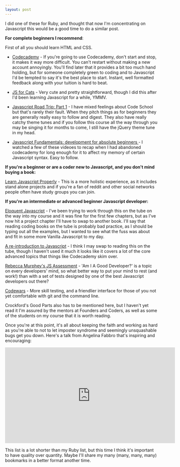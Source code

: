 ```yaml
---
layout: post
---
```


I did one of these for Ruby, and thought that now I'm concentrating on Javascript this would be a good time to do a similar post.

**For complete beginners I recommend**:

First of all you should learn HTML and CSS.

- [Codecademy](http://www.codecademy.com/en/tracks/javascript) - If you're going to use Codecademy, don't start and stop, it makes it way more difficult. You can't restart without making a new account annoyingly. You'll find later that it provides a bit too much hand holding, but for someone completely green to coding and to Javascript I'd be tempted to say it's the best place to start. Instant, well formatted feedback along with your tuition is hard to beat.

- [JS for Cats](http://jsforcats.com/) - Very cute and pretty straightforward, though I did this after I'd been learning Javascript for a while, YMMV.

- [Javascript Road Trip: Part 1](https://www.codeschool.com/courses/javascript-road-trip-part-1) - I have mixed feelings about Code School but that's rarely their fault. When they pitch things as for beginners they are generally really easy to follow and digest. They also have really catchy theme tunes and if you follow this course all the way through you may be singing it for months to come, I still have the jQuery theme tune in my head.

- [Javascript Fundamentals: development for absolute beginners ](http://channel9.msdn.com/Series/JavaScript-Fundamentals-Development-for-Absolute-Beginners) - I watched a few of these videoes to recap when I had abandoned codecademy for long enough for it to affect my memory of certain Javascript syntax. Easy to follow.

**If you're a beginner or are a coder new to Javascript, and you don't mind buying a book:**

[Learn Javascript Properly](http://javascriptissexy.com/how-to-learn-javascript-properly/) - This is a more holistic experience, as it includes stand alone projects and if you're a fan of reddit and other social networks people often have study groups you can join.

**If you're an intermediate or advanced beginner Javascript developer:**

[Eloquent Javascript](http://eloquentjavascript.net/) - I've been trying to work through this on the tube on the way into my course and it was fine for the first few chapters, but as I've now hit a project chapter I'll have to swap to another book. I'll say that reading coding books on the tube is probably bad practice, as I should be typing out all the examples, but I wanted to see what the fuss was about and fit in some more Vanilla Javascript to my day.

[A re-introduction to Javascript](https://developer.mozilla.org/en-US/docs/Web/JavaScript/A_re-introduction_to_JavaScript) - I think I may swap to reading this on the tube, though I haven't used it much it looks like it covers a lot of the core advanced topics that things like Codecademy skim over.

[Rebecca Murphey's JS Assessment](https://github.com/rmurphey/js-assessment) - 'Am I A Good Developer?' is a topic on every developers' mind, so what better way to put your mind to rest (and work!) than with a set of tests designed by one of the best Javascript developers out there?

[Codewars](http://www.codewars.com/) - More skill testing, and a friendlier interface for those of you not yet comfortable with git and the command line.

Crockford's Good Parts also has to be mentioned here, but I haven't yet read it I'm assured by the mentors at Founders and Coders, as well as some of the students on my course that it is worth reading.

Once you're at this point, it's all about keeping the faith and working as hard as you're able to not to let imposter syndrome and seemingly unsquashable bugs get you down. Here's a talk from Angelina Fabbro that's inspiring and encouraging:

<iframe width="560" height="315" src="https://youtu.be/embed/v0TFmdO4ZP0" frameborder="0" allowfullscreen></iframe>

This list is a lot shorter than my Ruby list, but this time I think it's important to have quality over quantity. Maybe I'll share my many (many, many, many) bookmarks in a better format another time.
